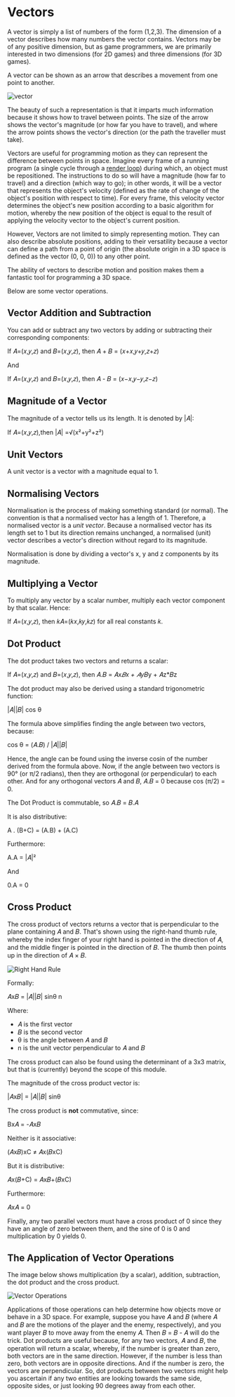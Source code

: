 # Vectors

A vector is simply a list of numbers of the form (1,2,3). The dimension of a vector describes how many numbers the vector contains. Vectors may be of any positive dimension, but as game programmers, we are primarily interested in two dimensions (for 2D games) and three dimensions (for 3D games).

A vector can be shown as an arrow that describes a movement from one point to another.

![vector](./images/vector.png)

The beauty of such a representation is that it imparts much information because it shows how to travel between points. The size of the arrow shows the vector's magnitude (or how far you have to travel), and where the arrow points shows the vector's direction (or the path the traveller must take).

Vectors are useful for programming motion as they can represent the difference between points in space. Imagine every frame of a running program (a single cycle through a [render loop](https://gameprogrammingpatterns.com/game-loop.html)) during which, an object must be repositioned. The instructions to do so will have a magnitude (how far to travel) and a direction (which way to go); in other words, it will be a vector that represents the object's velocity (defined as the rate of change of the object's position with respect to time). For every frame, this velocity vector determines the object's new position according to a basic algorithm for motion, whereby the new position of the object is equal to the result of applying the velocity vector to the object's current position.

However, Vectors are not limited to simply representing motion. They can also describe absolute positions, adding to their versatility because a vector can define a path from a point of origin (the absolute origin in a 3D space is defined as the vector (0, 0, 0)) to any other point.

The ability of vectors to describe motion and position makes them a fantastic tool for programming a 3D space.

Below are some vector operations.

## Vector Addition and Subtraction

You can add or subtract any two vectors by adding or subtracting their corresponding components:

If 𝐴=(𝑥,𝑦,𝑧) and 𝐵=(𝑥,𝑦,𝑧), then 𝐴 + 𝐵 = (𝑥+𝑥,𝑦+𝑦,𝑧+𝑧)

And

If 𝐴=(𝑥,𝑦,𝑧) and 𝐵=(𝑥,𝑦,𝑧), then 𝐴 - 𝐵 = (𝑥−𝑥,𝑦−𝑦,𝑧−𝑧)

## Magnitude of a Vector

The magnitude of a vector tells us its length. It is denoted by |𝐴|:

If 𝐴=(𝑥,𝑦,𝑧),then |𝐴| =√(x²+y²+z²)

## Unit Vectors

A unit vector is a vector with a magnitude equal to 1.

## Normalising Vectors

Normalisation is the process of making something standard (or normal). The convention is that a normalised vector has a length of 1. Therefore, a normalised vector is a _unit vector_. Because a normalised vector has its length set to 1 but its direction remains unchanged, a normalised (unit) vector describes a vector's direction without regard to its magnitude.

Normalisation is done by dividing a vector's x, y and z components by its magnitude.  

## Multiplying a Vector

To multiply any vector by a scalar number, multiply each vector component by that scalar. Hence:

If 𝐴=(𝑥,𝑦,𝑧), then 𝑘𝐴=(𝑘𝑥,𝑘𝑦,𝑘𝑧) for all real constants 𝑘.

## Dot Product

The dot product takes two vectors and returns a scalar:

If 𝐴=(𝑥,𝑦,𝑧) and 𝐵=(𝑥,𝑦,𝑧), then 𝐴.𝐵 = 𝐴x*𝐵x + 𝐴y*𝐵y + 𝐴z*𝐵z

The dot product may also be derived using a standard trigonometric function:

|𝐴||𝐵| cos θ

The formula above simplifies finding the angle between two vectors, because:

cos θ = (𝐴.𝐵) / |𝐴||𝐵|

Hence, the angle can be found using the inverse cosin of the number derived from the formula above. Now, if the angle between two vectors is 90° (or π/2 radians), then they are orthogonal (or perpendicular) to each other. And for any orthogonal vectors 𝐴 and 𝐵, 𝐴.𝐵 = 0 because cos (π/2) = 0.

The Dot Product is commutable, so 𝐴.𝐵 = 𝐵.𝐴

It is also distributive:

A . (B+C) = (A.B) + (A.C)

Furthermore:

A.A = |𝐴|²

And

0.A = 0

## Cross Product

The cross product of vectors returns a vector that is perpendicular to the plane containing 𝐴 and 𝐵. That's shown using the right-hand thumb rule, whereby the index finger of your right hand is pointed in the direction of 𝐴, and the middle finger is pointed in the direction of 𝐵. The thumb then points up in the direction of 𝐴 × 𝐵.

![Right Hand Rule](./images/rightHandRule.jpg)

Formally:

𝐴x𝐵 = |𝐴||𝐵| sinθ n

Where:

- 𝐴 is the first vector
- 𝐵 is the second vector
- θ is the angle between 𝐴 and 𝐵
- n is the unit vector perpendicular to 𝐴 and 𝐵

The cross product can also be found using the determinant of a 3x3 matrix, but that is (currently) beyond the scope of this module.

The magnitude of the cross product vector is:

|𝐴x𝐵| = |𝐴||𝐵| sinθ

The cross product is **not** commutative, since:

Bx𝐴 = -𝐴x𝐵

Neither is it associative:

(𝐴x𝐵)xC ≠ 𝐴x(𝐵xC)

But it is distributive:

𝐴x(𝐵+C) = 𝐴x𝐵+(𝐵xC)

Furthermore:

𝐴x𝐴 = 0

Finally, any two parallel vectors must have a cross product of 0 since they have an angle of zero between them, and the sine of 0 is 0 and multiplication by 0 yields 0.

## The Application of Vector Operations

The image below shows multiplication (by a scalar), addition, subtraction, the dot product and the cross product.

![Vector Operations](./images/vectorOperations.png)

Applications of those operations can help determine how objects move or behave in a 3D space. For example, suppose you have 𝐴 and 𝐵 (where 𝐴 and 𝐵 are the motions of the player and the enemy, respectively), and you want player 𝐵 to move away from the enemy 𝐴. Then 𝐵 = 𝐵 - 𝐴 will do the trick. Dot products are useful because, for any two vectors, 𝐴 and 𝐵, the operation will return a scalar, whereby, if the number is greater than zero, both vectors are in the same direction. However, if the number is less than zero, both vectors are in opposite directions. And if the number is zero, the vectors are perpendicular. So, dot products between two vectors might help you ascertain if any two entities are looking towards the same side, opposite sides, or just looking 90 degrees away from each other.

